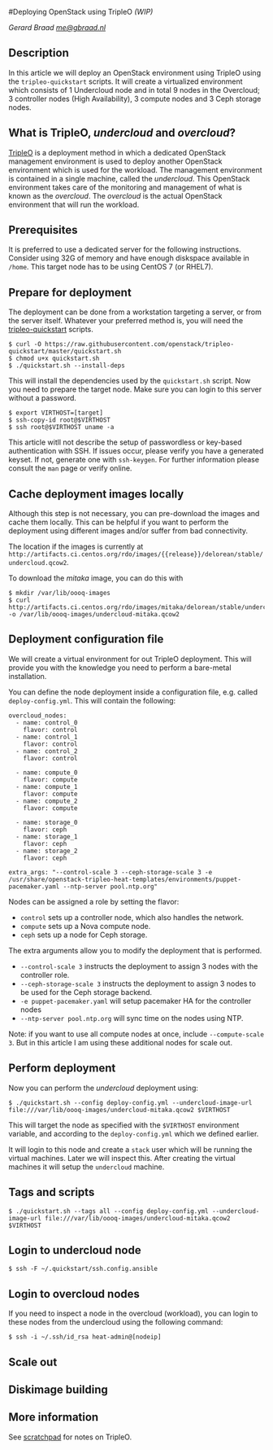 #Deploying OpenStack using TripleO *(WIP)*

_Gerard Braad <me@gbraad.nl>_


## Description
In this article we will deploy an OpenStack environment using TripleO using
the `tripleo-quickstart` scripts. It will create a virtualized environment
which consists of 1 Undercloud node and in total 9 nodes in the Overcloud;
3 controller nodes (High Availability), 3 compute nodes and 3 Ceph storage
nodes.


## What is TripleO, _undercloud_ and _overcloud_?
[TripleO](https://) is a deployment method in which a dedicated OpenStack
management environment is used to deploy another OpenStack environment which is
used for the workload. The management environment is contained in a single
machine, called the _undercloud_. This OpenStack environment takes care of the
monitoring and management of what is known as the _overcloud_. The _overcloud_
is the actual OpenStack environment that will run the workload.


## Prerequisites
It is preferred to use a dedicated server for the following instructions.
Consider using 32G of memory and have enough diskspace available in `/home`.
This target node has to be using CentOS 7 (or RHEL7).


## Prepare for deployment
The deployment can be done from a workstation targeting a server, or from the
server itself. Whatever your preferred method is, you will need the 
[tripleo-quickstart](https://github.com/openstack/tripleo-quickstart) scripts.

```
$ curl -O https://raw.githubusercontent.com/openstack/tripleo-quickstart/master/quickstart.sh
$ chmod u+x quickstart.sh
$ ./quickstart.sh --install-deps
```

This will install the dependencies used by the `quickstart.sh` script. Now you
need to prepare the target node. Make sure you can login to this server without
a password.

```
$ export VIRTHOST=[target]
$ ssh-copy-id root@$VIRTHOST
$ ssh root@$VIRTHOST uname -a
```

This article witll not describe the setup of passwordless or key-based
authentication with SSH. If issues occur, please verify you have a generated
keyset. If not, generate one with `ssh-keygen`. For further information please
consult the `man` page or verify online.


## Cache deployment images locally
Although this step is not necessary, you can pre-download the images and cache
them locally. This can be helpful if you want to perform the deployment using
different images and/or suffer from bad connectivity.

The location if the images is currently at `http://artifacts.ci.centos.org/rdo/images/{{release}}/delorean/stable/undercloud.qcow2`.

To download the _mitaka_ image, you can do this with

```
$ mkdir /var/lib/oooq-images
$ curl http://artifacts.ci.centos.org/rdo/images/mitaka/delorean/stable/undercloud.qcow2 -o /var/lib/oooq-images/undercloud-mitaka.qcow2
```


## Deployment configuration file
We will create a virtual environment for out TripleO deployment. This will
provide you with the knowledge you need to perform a bare-metal installation.

You can define the node deployment inside a configuration file, e.g. called 
`deploy-config.yml`. This will contain the following:

```
overcloud_nodes:
  - name: control_0
    flavor: control
  - name: control_1
    flavor: control
  - name: control_2
    flavor: control

  - name: compute_0
    flavor: compute
  - name: compute_1
    flavor: compute
  - name: compute_2
    flavor: compute

  - name: storage_0
    flavor: ceph
  - name: storage_1
    flavor: ceph
  - name: storage_2
    flavor: ceph

extra_args: "--control-scale 3 --ceph-storage-scale 3 -e /usr/share/openstack-tripleo-heat-templates/environments/puppet-pacemaker.yaml --ntp-server pool.ntp.org"

```

Nodes can be assigned a role by setting the flavor:

  * `control` sets up a controller node, which also handles the network.
  * `compute` sets up a Nova compute node.
  * `ceph` sets up a node for Ceph storage.


The extra arguments allow you to modify the deployment that is performed.

  * `--control-scale 3` instructs the deployment to assign 3 nodes with the
      controller role.
  * `--ceph-storage-scale 3` instructs the deployment to assign 3 nodes to
      be used for the Ceph storage backend.
  * `-e puppet-pacemaker.yaml` will setup pacemaker HA for the controller
      nodes
  * `--ntp-server pool.ntp.org` will sync time on the nodes using NTP.

Note: if you want to use all compute nodes at once, include `--compute-scale 3`. But in this article I am using these additional nodes for scale out.


## Perform deployment
Now you can perform the _undercloud_ deployment using:

```
$ ./quickstart.sh --config deploy-config.yml --undercloud-image-url file:///var/lib/oooq-images/undercloud-mitaka.qcow2 $VIRTHOST
```

This will target the node as specified with the `$VIRTHOST` environment
variable, and according to the `deploy-config.yml` which we defined earlier.

It will login to this node and create a `stack` user which will be running the
virtual machines. Later we will inspect this. After creating the virtual
machines it will setup the `undercloud` machine.


## Tags and scripts


```
$ ./quickstart.sh --tags all --config deploy-config.yml --undercloud-image-url file:///var/lib/oooq-images/undercloud-mitaka.qcow2 $VIRTHOST
```


## Login to undercloud node

```
$ ssh -F ~/.quickstart/ssh.config.ansible
```


## Login to overcloud nodes
If you need to inspect a node in the overcloud (workload), you can login to these nodes from the undercloud using the following command:


```
$ ssh -i ~/.ssh/id_rsa heat-admin@[nodeip]
```


## Scale out


## Diskimage building


## More information
See [scratchpad](https://github.com/gbraad/openstack-tripleo-scratchpad) for notes on 
TripleO.
